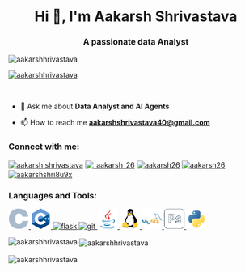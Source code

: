 <h1 align="center">Hi 👋, I'm Aakarsh Shrivastava</h1>
<h3 align="center">A passionate data Analyst</h3>

<p align="left"> <img src="https://komarev.com/ghpvc/?username=aakarshhrivastava&label=Profile%20views&color=0e75b6&style=flat" alt="aakarshhrivastava" /> </p>

<p align="left"> <a href="https://github.com/ryo-ma/github-profile-trophy"><img src="https://github-profile-trophy.vercel.app/?username=aakarshhrivastava" alt="aakarshhrivastava" /></a> </p>

<p align="left"> <a href="https://twitter.com/" target="blank"><img src="https://img.shields.io/twitter/follow/?logo=twitter&style=for-the-badge" alt="" /></a> </p>

- 💬 Ask me about **Data Analyst and AI Agents**

- 📫 How to reach me **aakarshshrivastava40@gmail.com**

<h3 align="left">Connect with me:</h3>
<p align="left">
<a href="https://linkedin.com/in/aakarsh shrivastava" target="blank"><img align="center" src="https://raw.githubusercontent.com/rahuldkjain/github-profile-readme-generator/master/src/images/icons/Social/linked-in-alt.svg" alt="aakarsh shrivastava" height="30" width="40" /></a>
<a href="https://instagram.com/_aakarsh_26" target="blank"><img align="center" src="https://raw.githubusercontent.com/rahuldkjain/github-profile-readme-generator/master/src/images/icons/Social/instagram.svg" alt="_aakarsh_26" height="30" width="40" /></a>
<a href="https://www.codechef.com/users/aakarsh26" target="blank"><img align="center" src="https://cdn.jsdelivr.net/npm/simple-icons@3.1.0/icons/codechef.svg" alt="aakarsh26" height="30" width="40" /></a>
<a href="https://www.leetcode.com/aakarsh26" target="blank"><img align="center" src="https://raw.githubusercontent.com/rahuldkjain/github-profile-readme-generator/master/src/images/icons/Social/leet-code.svg" alt="aakarsh26" height="30" width="40" /></a>
<a href="https://auth.geeksforgeeks.org/user/aakarshshri8u9x" target="blank"><img align="center" src="https://raw.githubusercontent.com/rahuldkjain/github-profile-readme-generator/master/src/images/icons/Social/geeks-for-geeks.svg" alt="aakarshshri8u9x" height="30" width="40" /></a>
</p>

<h3 align="left">Languages and Tools:</h3>
<p align="left"> <a href="https://www.cprogramming.com/" target="_blank" rel="noreferrer"> <img src="https://raw.githubusercontent.com/devicons/devicon/master/icons/c/c-original.svg" alt="c" width="40" height="40"/> </a> <a href="https://www.w3schools.com/cpp/" target="_blank" rel="noreferrer"> <img src="https://raw.githubusercontent.com/devicons/devicon/master/icons/cplusplus/cplusplus-original.svg" alt="cplusplus" width="40" height="40"/> </a> <a href="https://flask.palletsprojects.com/" target="_blank" rel="noreferrer"> <img src="https://www.vectorlogo.zone/logos/pocoo_flask/pocoo_flask-icon.svg" alt="flask" width="40" height="40"/> </a> <a href="https://git-scm.com/" target="_blank" rel="noreferrer"> <img src="https://www.vectorlogo.zone/logos/git-scm/git-scm-icon.svg" alt="git" width="40" height="40"/> </a> <a href="https://www.java.com" target="_blank" rel="noreferrer"> <img src="https://raw.githubusercontent.com/devicons/devicon/master/icons/java/java-original.svg" alt="java" width="40" height="40"/> </a> <a href="https://www.linux.org/" target="_blank" rel="noreferrer"> <img src="https://raw.githubusercontent.com/devicons/devicon/master/icons/linux/linux-original.svg" alt="linux" width="40" height="40"/> </a> <a href="https://www.mysql.com/" target="_blank" rel="noreferrer"> <img src="https://raw.githubusercontent.com/devicons/devicon/master/icons/mysql/mysql-original-wordmark.svg" alt="mysql" width="40" height="40"/> </a> <a href="https://www.photoshop.com/en" target="_blank" rel="noreferrer"> <img src="https://raw.githubusercontent.com/devicons/devicon/master/icons/photoshop/photoshop-line.svg" alt="photoshop" width="40" height="40"/> </a> <a href="https://www.python.org" target="_blank" rel="noreferrer"> <img src="https://raw.githubusercontent.com/devicons/devicon/master/icons/python/python-original.svg" alt="python" width="40" height="40"/> </a> </p>

<p><img align="left" src="https://github-readme-stats.vercel.app/api/top-langs?username=aakarshhrivastava&show_icons=true&locale=en&layout=compact" alt="aakarshhrivastava" /></p>

<p>&nbsp;<img align="center" src="https://github-readme-stats.vercel.app/api?username=aakarshhrivastava&show_icons=true&locale=en" alt="aakarshhrivastava" /></p>

<p><img align="center" src="https://github-readme-streak-stats.herokuapp.com/?user=aakarshhrivastava&" alt="aakarshhrivastava" /></p>
